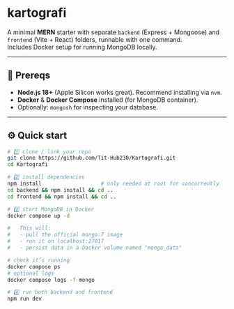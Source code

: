 # kartografi

A minimal **MERN** starter with separate `backend` (Express + Mongoose) and `frontend` (Vite + React) folders, runnable with one command.  
Includes Docker setup for running MongoDB locally.

---

## 🧩 Prereqs
- **Node.js 18+** (Apple Silicon works great). Recommend installing via `nvm`.
- **Docker** & **Docker Compose** installed (for MongoDB container).
- Optionally: `mongosh` for inspecting your database.

---

## ⚙️ Quick start

```bash
# 1️⃣ clone / link your repo
git clone https://github.com/Tit-Hub230/Kartografi.git
cd Kartografi

# 2️⃣ install dependencies
npm install                   # only needed at root for concurrently
cd backend && npm install && cd ..
cd frontend && npm install && cd ..

# 3️⃣ start MongoDB in Docker
docker compose up -d

#   This will:
#   - pull the official mongo:7 image
#   - run it on localhost:27017
#   - persist data in a Docker volume named "mongo_data"

# check it’s running
docker compose ps
# optional logs
docker compose logs -f mongo

# 4️⃣ run both backend and frontend
npm run dev